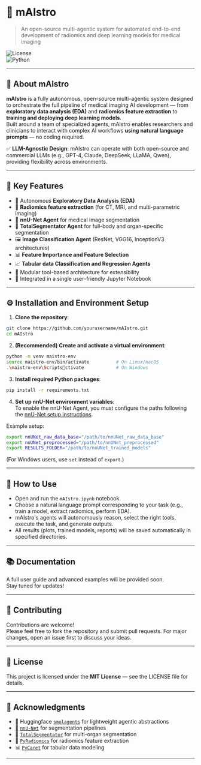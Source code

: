 
# 🎼 mAIstro
> An open-source multi-agentic system for automated end-to-end development of radiomics and deep learning models for medical imaging

![License](https://img.shields.io/badge/license-MIT-blue.svg)  
![Python](https://img.shields.io/badge/python-3.10+-blue.svg)  

---

## 🚀 About mAIstro
**mAIstro** is a fully autonomous, open-source multi-agentic system designed to orchestrate the full pipeline of medical imaging AI development — from **exploratory data analysis (EDA)** and **radiomics feature extraction** to **training and deploying deep learning models**.  
Built around a team of specialized agents, mAIstro enables researchers and clinicians to interact with complex AI workflows **using natural language prompts** — no coding required.

✅ **LLM-Agnostic Design**: mAIstro can operate with both open-source and commercial LLMs (e.g., GPT-4, Claude, DeepSeek, LLaMA, Qwen), providing flexibility across environments.

---

## 🧩 Key Features
- 🔎 Autonomous **Exploratory Data Analysis (EDA)**
- 🧠 **Radiomics feature extraction** (for CT, MRI, and multi-parametric imaging)
- 🏥 **nnU-Net Agent** for medical image segmentation
- 🏥 **TotalSegmentator Agent** for full-body and organ-specific segmentation
- 🖼️ **Image Classification Agent** (ResNet, VGG16, InceptionV3 architectures)
- 📊 **Feature Importance and Feature Selection**
- 📈 **Tabular data Classification and Regression Agents**
- 🔗 Modular tool-based architecture for extensibility
- 📝 Integrated in a single user-friendly Jupyter Notebook

---

## ⚙️ Installation and Environment Setup

1. **Clone the repository**:
```bash
git clone https://github.com/yourusername/mAIstro.git
cd mAIstro
```

2. **(Recommended) Create and activate a virtual environment**:
```bash
python -m venv maistro-env
source maistro-env/bin/activate          # On Linux/macOS
.\maistro-env\Scriptsctivate            # On Windows
```

3. **Install required Python packages**:
```bash
pip install -r requirements.txt
```

4. **Set up nnU-Net environment variables**:  
   To enable the nnU-Net Agent, you must configure the paths following the [nnU-Net setup instructions](https://github.com/MIC-DKFZ/nnUNet/blob/master/documentation/setting_up_paths.md).

Example setup:
```bash
export nnUNet_raw_data_base="/path/to/nnUNet_raw_data_base"
export nnUNet_preprocessed="/path/to/nnUNet_preprocessed"
export RESULTS_FOLDER="/path/to/nnUNet_trained_models"
```
(For Windows users, use `set` instead of `export`.)

---

## 🧠 How to Use

- Open and run the `mAIstro.ipynb` notebook.
- Choose a natural language prompt corresponding to your task (e.g., train a model, extract radiomics, perform EDA).
- mAIstro's agents will autonomously reason, select the right tools, execute the task, and generate outputs.
- All results (plots, trained models, reports) will be saved automatically in specified directories.

---

## 📚 Documentation
A full user guide and advanced examples will be provided soon.  
Stay tuned for updates!

---

## 🤝 Contributing

Contributions are welcome!  
Please feel free to fork the repository and submit pull requests. For major changes, open an issue first to discuss your ideas.

---

## 📄 License

This project is licensed under the **MIT License** — see the LICENSE file for details.

---

## 🧡 Acknowledgments

- 🤖 Huggingface [`smolagents`](https://github.com/huggingface/smolagents) for lightweight agentic abstractions
- 🏥 [`nnU-Net`](https://github.com/MIC-DKFZ/nnUNet) for segmentation pipelines
- 🏥 [`TotalSegmentator`](https://github.com/wasserth/TotalSegmentator) for multi-organ segmentation
- 🧬 [`PyRadiomics`](https://github.com/Radiomics/pyradiomics) for radiomics feature extraction
- 📊 [`PyCaret`](https://github.com/pycaret/pycaret) for tabular data modeling

---
